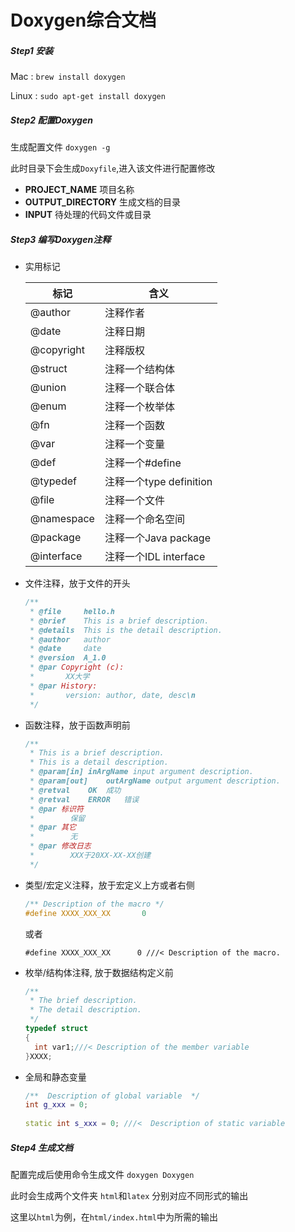 # Doxygen综合文档

##### Step1 安装

Mac :   `brew install doxygen`

Linux : `sudo apt-get install doxygen`



##### Step2 配置Doxygen

生成配置文件 `doxygen -g`

此时目录下会生成`Doxyfile`,进入该文件进行配置修改

* **PROJECT_NAME**  项目名称
* **OUTPUT_DIRECTORY**  生成文档的目录
* **INPUT**  待处理的代码文件或目录



##### Step3 编写Doxygen注释

* 实用标记

  | 标记       | 含义                    |
  | ---------- | ----------------------- |
  | @author    | 注释作者                |
  | @date      | 注释日期                |
  | @copyright | 注释版权                |
  | @struct    | 注释一个结构体          |
  | @union     | 注释一个联合体          |
  | @enum      | 注释一个枚举体          |
  | @fn        | 注释一个函数            |
  | @var       | 注释一个变量            |
  | @def       | 注释一个#define         |
  | @typedef   | 注释一个type definition |
  | @file      | 注释一个文件            |
  | @namespace | 注释一个命名空间        |
  | @package   | 注释一个Java package    |
  | @interface | 注释一个IDL interface   |

* 文件注释，放于文件的开头

  ```c++
  /** 
   * @file     hello.h
   * @brief    This is a brief description. 
   * @details  This is the detail description. 
   * @author   author 
   * @date     date 
   * @version  A_1.0
   * @par Copyright (c):  
   *       XX大学 
   * @par History:          
   *       version: author, date, desc\n 
   */
  ```

* 函数注释，放于函数声明前

  ```c++
  /**
   * This is a brief description.
   * This is a detail description.
   * @param[in]	inArgName input argument description.
   * @param[out]	outArgName output argument description. 
   * @retval	OK	成功
   * @retval	ERROR	错误 
   * @par 标识符
   * 		保留
   * @par 其它
   * 		无
   * @par 修改日志
   * 		XXX于20XX-XX-XX创建
   */
  ```

* 类型/宏定义注释，放于宏定义上方或者右侧

  ```c++
  /** Description of the macro */
  #define XXXX_XXX_XX		0
  ```

  或者

  `#define XXXX_XXX_XX		0 ///< Description of the macro.`

* 枚举/结构体注释, 放于数据结构定义前

  ```c++
  /**
   * The brief description.
   * The detail description.
   */
  typedef struct
  {
  	int var1;///< Description of the member variable
  }XXXX;
  ```

* 全局和静态变量

  ```c++
  /**  Description of global variable  */
  int g_xxx = 0;
   
  static int s_xxx = 0; ///<  Description of static variable
  ```



##### Step4 生成文档

配置完成后使用命令生成文件 `doxygen Doxygen`

此时会生成两个文件夹 `html`和`latex` 分别对应不同形式的输出

这里以`html`为例，在`html/index.html`中为所需的输出
